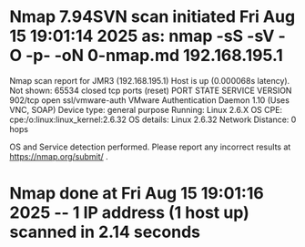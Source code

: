 # Nmap 7.94SVN scan initiated Fri Aug 15 19:01:14 2025 as: nmap -sS -sV -O -p- -oN 0-nmap.md 192.168.195.1
Nmap scan report for JMR3 (192.168.195.1)
Host is up (0.000068s latency).
Not shown: 65534 closed tcp ports (reset)
PORT    STATE SERVICE         VERSION
902/tcp open  ssl/vmware-auth VMware Authentication Daemon 1.10 (Uses VNC, SOAP)
Device type: general purpose
Running: Linux 2.6.X
OS CPE: cpe:/o:linux:linux_kernel:2.6.32
OS details: Linux 2.6.32
Network Distance: 0 hops

OS and Service detection performed. Please report any incorrect results at https://nmap.org/submit/ .
# Nmap done at Fri Aug 15 19:01:16 2025 -- 1 IP address (1 host up) scanned in 2.14 seconds
